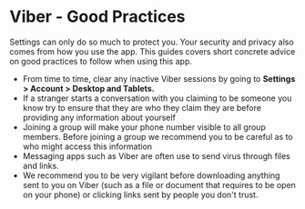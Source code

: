 
# Viber - Good Practices

Settings can only do so much to protect you. Your security and privacy also comes from how you use the app. This guides covers short concrete advice on good practices to follow when using this app.


* From time to time, clear any inactive Viber sessions by going to **Settings > Account > Desktop and Tablets.**
* If a stranger starts a conversation with you claiming to be someone you know try to ensure that they are who they claim they are before providing any information about yourself
* Joining a group will make your phone number visible to all group members. Before joining a group we recommend you to be careful as to who might access this information
* Messaging apps such as Viber are often use to send virus through files and links. 
* We recommend you to be very vigilant before downloading anything sent to you on Viber (such as a file or document that requires to be open on your phone) or clicking links sent by people you don't trust.

